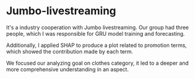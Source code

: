 # Jumbo-livestreaming
It's a industry cooperation with Jumbo livestreaming. Our group had three people, which I was responsible for GRU model training and forecasting. 

Additionally, I applied SHAP to produce a plot related to promotion terms, which showed the contribution made by each term. 

We focused our analyzing goal on clothes category, it led to a deeper and more comprehensive understanding in an aspect.
